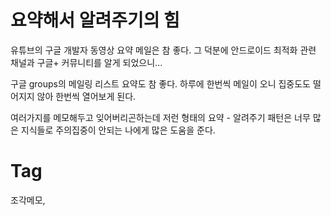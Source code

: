 요약해서 알려주기의 힘
=================

유튜브의 구글 개발자 동영상 요약 메일은 참 좋다. 그 덕분에 안드로이드 최적화 관련 채널과 구글+ 커뮤니티를 알게 되었으니...

구글 groups의 메일링 리스트 요약도 참 좋다. 하루에 한번씩 메일이 오니 집중도도 떨어지지 않아 한번씩 열어보게 된다.

여러가지를 메모해두고 잊어버리곤하는데 저런 형태의 요약 - 알려주기 패턴은 너무 많은 지식들로 주의집중이 안되는 나에게 많은 도움을 준다.

Tag
====
조각메모,